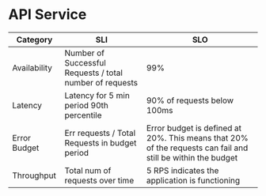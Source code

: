# API Service

| Category     | SLI                                                                                    | SLO                                                                                                         |
|--------------|----------------------------------------------------------------------------------------|-------------------------------------------------------------------------------------------------------------|
| Availability | Number of Successful Requests / total number of requests                               | 99%                                                                                                         |
| Latency      | Latency for 5 min period 90th percentile                                               | 90% of requests below 100ms                                                                                 |
| Error Budget | Err requests / Total Requests in budget period                                         | Error budget is defined at 20%. This means that 20% of the requests can fail and still be within the budget |
| Throughput   | Total num of requests over time                                                        | 5 RPS indicates the application is functioning                                                              |
